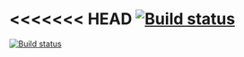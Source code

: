 <<<<<<< HEAD
[![Build status](https://ci.appveyor.com/api/projects/status/5bu2bldqssgfa1t7/branch/main?svg=true)](https://ci.appveyor.com/project/Helena1199/selenium/branch/main)
=======
[![Build status](https://ci.appveyor.com/api/projects/status/5bu2bldqssgfa1t7/branch/main?svg=true)](https://ci.appveyor.com/project/Helena1199/selenium/branch/main)

